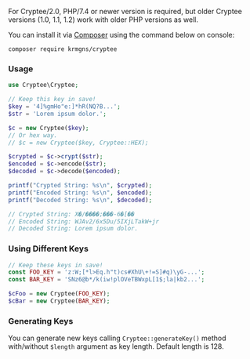 For Cryptee/2.0, PHP/7.4 or newer version is required, but older Cryptee versions (1.0, 1.1, 1.2) work with older PHP versions as well.

You can install it via [Composer](//getcomposer.org) using the command below on console:

`composer require krmgns/cryptee`

### Usage

```php
use Cryptee\Cryptee;

// Keep this key in save!
$key = '4]%gmHo"e:]*hR(NQ?B...';
$str = 'Lorem ipsum dolor.';

$c = new Cryptee($key);
// Or hex way.
// $c = new Cryptee($key, Cryptee::HEX);

$crypted = $c->crypt($str);
$encoded = $c->encode($str);
$decoded = $c->decode($encoded);

printf("Crypted String: %s\n", $crypted);
printf("Encoded String: %s\n", $encoded);
printf("Decoded String: %s\n", $decoded);

// Crypted String: X�/����;���-6�[��
// Encoded String: WJAv2/6x5Du/5IXjLTakW+jr
// Decoded String: Lorem ipsum dolor.
```

### Using Different Keys

```php
// Keep these keys in save!
const FOO_KEY = 'z:W;[*l>Eq.h"t)cs#XhU\+!=S]#q)\yG-...';
const BAR_KEY = 'SNz6@b*/k(iw!plOVeTBWxpL[1$;la|kb2...';

$cFoo = new Cryptee(FOO_KEY);
$cBar = new Cryptee(BAR_KEY);
```

### Generating Keys
You can generate new keys calling `Cryptee::generateKey()` method with/without `$length` argument as key length. Default length is 128.
